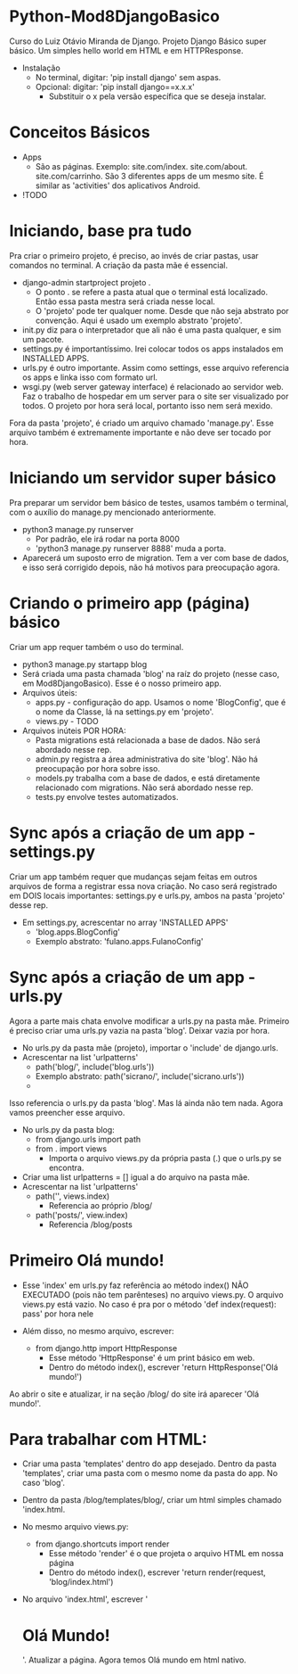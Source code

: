 # Python-Mod8DjangoBasico
Curso do Luiz Otávio Miranda de Django.
Projeto Django Básico super básico. Um simples hello world em HTML e em HTTPResponse.

- Instalação
    - No terminal, digitar: 'pip install django' sem aspas.
    - Opcional: digitar: 'pip install django==x.x.x'
        - Substituir o x pela versão específica que se deseja instalar.

# Conceitos Básicos

- Apps
    - São as páginas. Exemplo: site.com/index. site.com/about. site.com/carrinho. São 3 diferentes apps de um mesmo site. É similar as 'activities' dos aplicativos Android.
- !TODO

# Iniciando, base pra tudo

Pra criar o primeiro projeto, é preciso, ao invés de criar pastas, usar comandos no terminal. A criação da pasta mãe é essencial.

- django-admin startproject projeto .
    - O ponto . se refere a pasta atual que o terminal está localizado. Então essa pasta mestra será criada nesse local.
    - O 'projeto' pode ter qualquer nome. Desde que não seja abstrato por convenção. Aqui é usado um exemplo abstrato 'projeto'.
- init.py diz para o interpretador que ali não é uma pasta qualquer, e sim um pacote.
- settings.py é importantíssimo. Irei colocar todos os apps instalados em INSTALLED APPS.
- urls.py é outro importante. Assim como settings, esse arquivo referencia os apps e linka isso com formato url.
- wsgi.py (web server gateway interface) é relacionado ao servidor web. Faz o trabalho de hospedar em um server para o site ser visualizado por todos. O projeto por hora será local, portanto isso nem será mexido.

Fora da pasta 'projeto', é criado um arquivo chamado 'manage.py'. Esse arquivo também é extremamente importante e não deve ser tocado por hora.

# Iniciando um servidor super básico

Pra preparar um servidor bem básico de testes, usamos também o terminal, com o auxílio do manage.py mencionado anteriormente.

- python3 manage.py runserver
    - Por padrão, ele irá rodar na porta 8000
    - 'python3 manage.py runserver 8888' muda a porta.
- Aparecerá um suposto erro de migration. Tem a ver com base de dados, e isso será corrigido depois, não há motivos para preocupação agora.

# Criando o primeiro app (página) básico

Criar um app requer também o uso do terminal.

- python3 manage.py startapp blog
- Será criada uma pasta chamada 'blog' na raíz do projeto (nesse caso, em Mod8DjangoBasico). Esse é o nosso primeiro app.
- Arquivos úteis:
    - apps.py - configuração do app. Usamos o nome 'BlogConfig', que é o nome da Classe, lá na settings.py em 'projeto'.
    - views.py - TODO
- Arquivos inúteis POR HORA:
    - Pasta migrations está relacionada a base de dados. Não será abordado nesse rep.
    - admin.py registra a área administrativa do site 'blog'. Não há preocupação por hora sobre isso.
    - models.py trabalha com a base de dados, e está diretamente relacionado com migrations. Não será abordado nesse rep.
    - tests.py envolve testes automatizados.

# Sync após a criação de um app - settings.py

Criar um app também requer que mudanças sejam feitas em outros arquivos de forma a registrar essa nova criação. No caso será registrado em DOIS locais importantes: settings.py e urls.py, ambos na pasta 'projeto' desse rep.

- Em settings.py, acrescentar no array 'INSTALLED APPS'
    - 'blog.apps.BlogConfig'
    - Exemplo abstrato: 'fulano.apps.FulanoConfig'

# Sync após a criação de um app - urls.py

Agora a parte mais chata envolve modificar a urls.py na pasta mãe. Primeiro é preciso criar uma urls.py vazia na pasta 'blog'. Deixar vazia por hora.

- No urls.py da pasta mãe (projeto), importar o 'include' de django.urls.
- Acrescentar na list 'urlpatterns'
    - path('blog/', include('blog.urls'))
    - Exemplo abstrato: path('sicrano/', include('sicrano.urls'))
    - 

Isso referencia o urls.py da pasta 'blog'. Mas lá ainda não tem nada. Agora vamos preencher esse arquivo.

- No urls.py da pasta blog:
    - from django.urls import path
    - from . import views
        - Importa o arquivo views.py da própria pasta (.) que o urls.py se encontra.
- Criar uma list urlpatterns = [] igual a do arquivo na pasta mãe.
- Acrescentar na list 'urlpatterns'
    - path('', views.index)
        - Referencia ao próprio /blog/
    - path('posts/', view.index)
        - Referencia /blog/posts

# Primeiro Olá mundo!

- Esse 'index' em urls.py faz referência ao método index() NÃO EXECUTADO (pois não tem parênteses) no arquivo views.py. O arquivo views.py está vazio. No caso é pra por o método 'def index(request): pass' por hora nele

- Além disso, no mesmo arquivo, escrever:
    - from django.http import HttpResponse
        - Esse método 'HttpResponse' é um print básico em web.
        - Dentro do método index(), escrever 'return HttpResponse('Olá mundo!')

Ao abrir o site e atualizar, ir na seção /blog/ do site irá aparecer 'Olá mundo!'.

# Para trabalhar com HTML:

- Criar uma pasta 'templates' dentro do app desejado. Dentro da pasta 'templates', criar uma pasta com o mesmo nome da pasta do app. No caso 'blog'.

- Dentro da pasta /blog/templates/blog/, criar um html simples chamado 'index.html.

- No mesmo arquivo views.py:
    - from django.shortcuts import render
        - Esse método 'render' é o que projeta o arquivo HTML em nossa página
        - Dentro do método index(), escrever 'return render(request, 'blog/index.html')

- No arquivo 'index.html', escrever '<h1>Olá Mundo!</h1>'. Atualizar a página. Agora temos Olá mundo em html nativo.